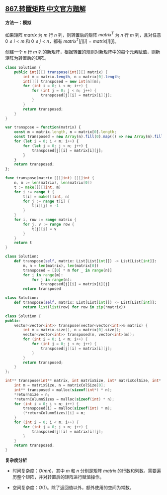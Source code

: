 ## [867.转置矩阵 中文官方题解](https://leetcode.cn/problems/transpose-matrix/solutions/100000/zhuan-zhi-ju-zhen-by-leetcode-solution-85s2)

#### 方法一：模拟

如果矩阵 $\textit{matrix}$ 为 $m$ 行 $n$ 列，则转置后的矩阵 $\textit{matrix}^\text{T}$ 为 $n$ 行 $m$ 列，且对任意 $0 \le i<m$ 和 $0 \le j<n$，都有 $\textit{matrix}^\text{T}[j][i]=\textit{matrix}[i][j]$。

创建一个 $n$ 行 $m$ 列的新矩阵，根据转置的规则对新矩阵中的每个元素赋值，则新矩阵为转置后的矩阵。

```Java [sol1-Java]
class Solution {
    public int[][] transpose(int[][] matrix) {
        int m = matrix.length, n = matrix[0].length;
        int[][] transposed = new int[n][m];
        for (int i = 0; i < m; i++) {
            for (int j = 0; j < n; j++) {
                transposed[j][i] = matrix[i][j];
            }
        }
        return transposed;
    }
}
```

```JavaScript [sol1-JavaScript]
var transpose = function(matrix) {
    const m = matrix.length, n = matrix[0].length;
    const transposed = new Array(n).fill(0).map(() => new Array(m).fill(0));
    for (let i = 0; i < m; i++) {
        for (let j = 0; j < n; j++) {
            transposed[j][i] = matrix[i][j];
        }
    }
    return transposed;
};
```

```go [sol1-Golang]
func transpose(matrix [][]int) [][]int {
    n, m := len(matrix), len(matrix[0])
    t := make([][]int, m)
    for i := range t {
        t[i] = make([]int, n)
        for j := range t[i] {
            t[i][j] = -1
        }
    }
    for i, row := range matrix {
        for j, v := range row {
            t[j][i] = v
        }
    }
    return t
}
```

```Python [sol1-Python3]
class Solution:
    def transpose(self, matrix: List[List[int]]) -> List[List[int]]:
        m, n = len(matrix), len(matrix[0])
        transposed = [[0] * m for _ in range(n)]
        for i in range(m):
            for j in range(n):
                transposed[j][i] = matrix[i][j]
        return transposed
```

```Python [sol1-Python3_oneline]
class Solution:
    def transpose(self, matrix: List[List[int]]) -> List[List[int]]:
        return list(list(row) for row in zip(*matrix))
```

```C++ [sol1-C++]
class Solution {
public:
    vector<vector<int>> transpose(vector<vector<int>>& matrix) {
        int m = matrix.size(), n = matrix[0].size();
        vector<vector<int>> transposed(n, vector<int>(m));
        for (int i = 0; i < m; i++) {
            for (int j = 0; j < n; j++) {
                transposed[j][i] = matrix[i][j];
            }
        }
        return transposed;
    }
};
```

```C [sol1-C]
int** transpose(int** matrix, int matrixSize, int* matrixColSize, int* returnSize, int** returnColumnSizes) {
    int m = matrixSize, n = matrixColSize[0];
    int** transposed = malloc(sizeof(int*) * n);
    *returnSize = n;
    *returnColumnSizes = malloc(sizeof(int) * n);
    for (int i = 0; i < n; i++) {
        transposed[i] = malloc(sizeof(int) * m);
        (*returnColumnSizes)[i] = m;
    }
    for (int i = 0; i < m; i++) {
        for (int j = 0; j < n; j++) {
            transposed[j][i] = matrix[i][j];
        }
    }
    return transposed;
}
```

**复杂度分析**

- 时间复杂度：$O(mn)$，其中 $m$ 和 $n$ 分别是矩阵 $\textit{matrix}$ 的行数和列数。需要遍历整个矩阵，并对转置后的矩阵进行赋值操作。

- 空间复杂度：$O(1)$。除了返回值以外，额外使用的空间为常数。